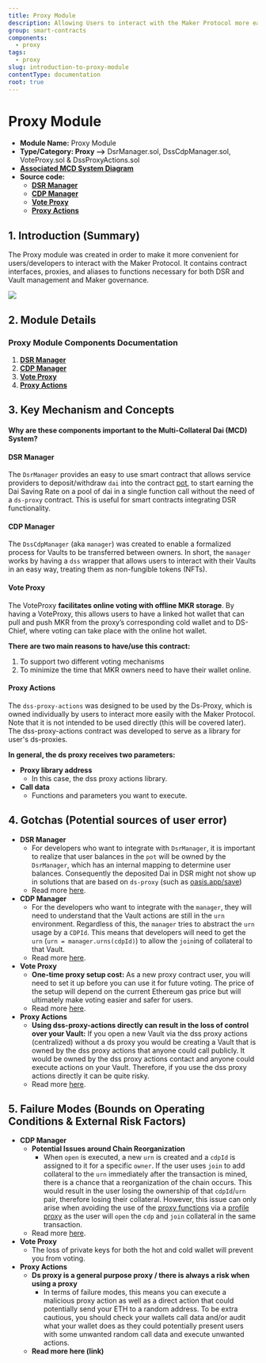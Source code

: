 ```yaml
---
title: Proxy Module
description: Allowing Users to interact with the Maker Protocol more easily
group: smart-contracts
components:
  - proxy
tags:
  - proxy
slug: introduction-to-proxy-module
contentType: documentation
root: true
---
```


# Proxy Module

* **Module Name:** Proxy Module
* **Type/Category: Proxy —&gt;** DsrManager.sol, DssCdpManager.sol, VoteProxy.sol & DssProxyActions.sol
* [**Associated MCD System Diagram**](https://github.com/makerdao/dss/wiki)
* **Source code:**
  * [**DSR Manager**](https://github.com/makerdao/dsr-manager/blob/master/src/DsrManager.sol)
  * [**CDP Manager**](https://github.com/makerdao/dss-cdp-manager/blob/master/src/DssCdpManager.sol)
  * [**Vote Proxy**](https://github.com/makerdao/vote-proxy/blob/master/src/VoteProxy.sol)
  * [**Proxy Actions**](https://github.com/makerdao/dss-proxy-actions/blob/master/src/DssProxyActions.sol)

## 1. Introduction (Summary)

The Proxy module was created in order to make it more convenient for users/developers to interact with the Maker Protocol. It contains contract interfaces, proxies, and aliases to functions necessary for both DSR and Vault management and Maker governance.

![](/images/documentation/proxymodulenew.png)

## 2. Module Details

### Proxy Module Components Documentation

1. [**DSR Manager**](/documentation/dsr-manager-detailed-documentation)
2. [**CDP Manager**](/documentation/cdp-manager-detailed-documentation)
3. [**Vote Proxy**](/documentation/vote-proxy-detailed-documentation)
4. [**Proxy Actions**](/documentation/proxy-actions-detailed-documentation)

## 3. Key Mechanism and Concepts

#### Why are these components important to the Multi-Collateral Dai (MCD) System?

#### **DSR Manager**

The `DsrManager` provides an easy to use smart contract that allows service providers to deposit/withdraw `dai` into the contract [pot](/documentation/pot-proxy-detailed-documentation), to start earning the Dai Saving Rate on a pool of dai in a single function call without the need of a `ds-proxy` contract. This is useful for smart contracts integrating DSR functionality. 

#### **CDP Manager**

The `DssCdpManager` (aka `manager`) was created to enable a formalized process for Vaults to be transferred between owners. In short, the `manager` works by having a `dss` wrapper that allows users to interact with their Vaults in an easy way, treating them as non-fungible tokens (NFTs).

#### **Vote Proxy**

The VoteProxy **facilitates online voting with offline MKR storage**. By having a VoteProxy, this allows users to have a linked hot wallet that can pull and push MKR from the proxy’s corresponding cold wallet and to DS-Chief, where voting can take place with the online hot wallet.

**There are two main reasons to have/use this contract:**

1. To support two different voting mechanisms
2. To minimize the time that MKR owners need to have their wallet online.

#### **Proxy Actions**

The `dss-proxy-actions` was designed to be used by the Ds-Proxy, which is owned individually by users to interact more easily with the Maker Protocol. Note that it is not intended to be used directly (this will be covered later). The dss-proxy-actions contract was developed to serve as a library for user's ds-proxies.

**In general, the ds proxy receives two parameters:**

* **Proxy library address**
  * In this case, the dss proxy actions library.
* **Call data**
  * Functions and parameters you want to execute.

## 4. Gotchas (Potential sources of user error)

* **DSR Manager**
  * For developers who want to integrate with `DsrManager`, it is important to realize that user balances in the `pot` will be owned by the `DsrManager`, which has an internal mapping to determine user balances. Consequently the deposited Dai in DSR might not show up in solutions that are based on `ds-proxy` (such as [oasis.app/save](https://oasis.app/save))
  * Read more [here](/documentation/dsr-manager-detailed-documentation).
* **CDP Manager**
  * For the developers who want to integrate with the `manager`, they will need to understand that the Vault actions are still in the `urn` environment. Regardless of this, the `manager` tries to abstract the `urn` usage by a `CDPId`. This means that developers will need to get the `urn` (`urn = manager.urns(cdpId)`) to allow the `join`ing of collateral to that Vault.
  * Read more [here](/documentation/cdp-manager-detailed-documentation).
* **Vote Proxy**
  * **One-time proxy setup cost:** As a new proxy contract user, you will need to set it up before you can use it for future voting. The price of the setup will depend on the current Ethereum gas price but will ultimately make voting easier and safer for users.
  * Read more [here](/documentation/vote-proxy-detailed-documentation).
* **Proxy Actions**
  * **Using dss-proxy-actions directly can result in the loss of control over your Vault:** If you open a new Vault via the dss proxy actions (centralized) without a ds proxy you would be creating a Vault that is owned by the dss proxy actions that anyone could call publicly. It would be owned by the dss proxy actions contact and anyone could execute actions on your Vault. Therefore, if you use the dss proxy actions directly it can be quite risky.
  * Read more [here](/documentation/proxy-actions-detailed-documentation).

## 5. Failure Modes (Bounds on Operating Conditions & External Risk Factors)

* **CDP Manager**
  * **Potential Issues around Chain Reorganization**
    * When `open` is executed, a new `urn` is created and a `cdpId` is assigned to it for a specific `owner`. If the user uses `join` to add collateral to the `urn` immediately after the transaction is mined, there is a chance that a reorganization of the chain occurs. This would result in the user losing the ownership of that `cdpId`/`urn` pair, therefore losing their collateral. However, this issue can only arise when avoiding the use of the [proxy functions](https://github.com/makerdao/dss-proxy-actions) via a [profile proxy](https://github.com/dapphub/ds-proxy) as the user will `open` the `cdp` and `join` collateral in the same transaction.
  * Read more [here](/documentation/cdp-manager-detailed-documentation).
* **Vote Proxy**
  * The loss of private keys for both the hot and cold wallet will prevent you from voting.
* **Proxy Actions**
  * **Ds proxy is a general purpose proxy / there is always a risk when using a proxy**
    * In terms of failure modes, this means you can execute a malicious proxy action as well as a direct action that could potentially send your ETH to a random address. To be extra cautious, you should check your wallets call data and/or audit what your wallet does as they could potentially present users with some unwanted random call data and execute unwanted actions.
  * **Read more here (link)**


